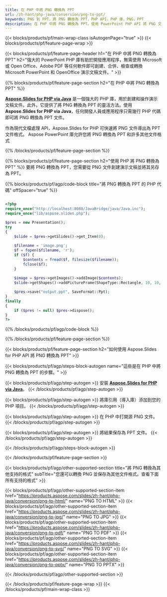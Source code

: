 ```yaml
---
title: 在 PHP 中將 PNG 轉換為 PPT
url: /zh-hant/php-java/conversion/png-to-ppt/
keywords: PNG 到 PPT，將 PNG 轉換為 PPT，PHP API，PHP 庫，PNG，PPT
description: 在 PHP 中將 PNG 轉換為 PPT。使用 PowerPoint PHP API 將 PNG 文件轉換為 PPT
---
```


{{< blocks/products/pf/main-wrap-class isAutogenPage="true" >}}
{{< blocks/products/pf/feature-page-wrap >}}

{{< blocks/products/pf/feature-page-header h1="在 PHP 中將 PNG 轉換為 PPT" h2="強大的 PowerPoint PHP 庫有助於開發應用程序，無需使用 Microsoft 或 Open Office、Adobe PDF 等任何軟件即可創建、合併、檢查或轉換 Microsoft PowerPoint 和 OpenOffice 演示文稿文件。" >}}

{{% blocks/products/pf/feature-page-section h2="在 PHP 中將 PNG 轉換為 PPT" %}}

[**Aspose.Slides for PHP via Java**](https://products.aspose.com/slides/zh-hant/php-java/) 是一個強大的 PHP 庫，用於創建和操作演示文稿文件。此外，它提供了將 PNG 轉換為 PPT 的靈活方法。使用**Aspose.Slides for PHP via Java**，任何開發人員或應用程序只需幾行 PHP 代碼即可將 PNG 轉換為 PPT 文件。

作為現代文檔處理 API，Aspose.Slides for PHP 可快速將 PNG 文件導出為 PPT 文件格式。 Aspose PowerPoint 庫允許您將 PNG 轉換為 PPT 和許多其他文件格式

{{% /blocks/products/pf/feature-page-section %}}

{{% blocks/products/pf/feature-page-section  h2="使用 PHP 將 PNG 轉換為 PPT" %}}
要將 PNG 轉換為 PPT，您需要從 PNG 文件創建演示文稿並將其另存為 PPT。

{{% blocks/products/pf/agp/code-block title="將 PNG 轉換為 PPT 的 PHP 代碼" offSpacer="true" %}}

```php

<?php
require_once("http://localhost:8080/JavaBridge/java/Java.inc");
require_once("lib/aspose.slides.php");

$pres = new Presentation();
try
{
    $slide = $pres->getSlides()->get_Item(0);
    
    $filename = 'image.png';
    $f = fopen($filename, 'r');
    if ($f) {
        $contents = fread($f, filesize($filename));
        fclose($f);
    }
    
    $image = $pres->getImages()->addImage($contents);
    $slide->getShapes()->addPictureFrame(ShapeType::Rectangle, 10, 10, 100, 100, $image);

    $pres->save("output.ppt", SaveFormat::Ppt);
}
finally
{
    if ($pres != null) $pres->dispose();
}
?>
```


{{% /blocks/products/pf/agp/code-block %}}

{{% /blocks/products/pf/feature-page-section %}}

{{< blocks/products/pf/feature-page-section  h2="如何使用 Aspose.Slides for PHP API 將 PNG 轉換為 PPT" >}}

{{< blocks/products/pf/agp/steps-block-autogen name="這些是在 PHP 中將 PNG 轉換為 PPT 的步驟。" >}}

{{< blocks/products/pf/agp/step-autogen >}}
安裝 [**Aspose.Slides for PHP via Java**](https://products.aspose.com/slides/zh-hant/php-java/)。
{{< /blocks/products/pf/agp/step-autogen >}}

{{< blocks/products/pf/agp/step-autogen >}}
將庫引用（導入庫）添加到您的 PHP 項目。
{{< /blocks/products/pf/agp/step-autogen >}}

{{< blocks/products/pf/agp/step-autogen >}}
在 PHP 中打開源 PNG 文件。
{{< /blocks/products/pf/agp/step-autogen >}}

{{< blocks/products/pf/agp/step-autogen >}}
將結果保存為 PPT 文件。
{{< /blocks/products/pf/agp/step-autogen >}}

{{< /blocks/products/pf/agp/steps-block-autogen >}}

{{< /blocks/products/pf/feature-page-section >}}

{{< blocks/products/pf/agp/other-supported-section title="將 PNG 轉換為其他支持的格式" subTitle="您還可以轉換 PNG 並保存為其他文件格式。查看下面所有支持的格式" >}}

{{< blocks/products/pf/agp/other-supported-section-item href="https://products.aspose.com/slides/zh-hant/php-java/conversion/png-to-html/" name="PNG TO HTML" >}}
{{< blocks/products/pf/agp/other-supported-section-item href="https://products.aspose.com/slides/zh-hant/php-java/conversion/png-to-jpg/" name="PNG TO JPG" >}}
{{< blocks/products/pf/agp/other-supported-section-item href="https://products.aspose.com/slides/zh-hant/php-java/conversion/png-to-pdf/" name="PNG TO PDF" >}}
{{< blocks/products/pf/agp/other-supported-section-item href="https://products.aspose.com/slides/zh-hant/php-java/conversion/png-to-svg/" name="PNG TO SVG" >}}
{{< blocks/products/pf/agp/other-supported-section-item href="https://products.aspose.com/slides/zh-hant/php-java/conversion/png-to-pptx/" name="PNG TO PPTX" >}}


{{< /blocks/products/pf/agp/other-supported-section >}}

{{< /blocks/products/pf/feature-page-wrap >}}
{{< /blocks/products/pf/main-wrap-class >}}